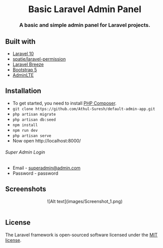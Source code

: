 <h1 align="center">Basic Laravel Admin Panel</h1>
<h3 align="center">A basic and simple admin panel for Laravel projects.</h3>
<p align="center">

## Built with
- [Laravel 10](https://github.com/laravel/framework)
- [spatie/laravel-permission](https://github.com/spatie/laravel-permission)
- [Laravel Breeze](https://github.com/laravel/breeze)
- [Bootstrap 5](https://getbootstrap.com/)
- [AdminLTE](https://adminlte.io/)


## Installation
- To get started, you need to install [PHP Composer](https://getcomposer.org/).
- `git clone https://github.com/Athul-Suresh/default-admin-app.git`
- `php artisan migrate`
- `php artisan db:seed`
- `npm install`
- `npm run dev`
- `php artisan serve`
- Now open http://localhost:8000/

###### Super Admin Login
- Email - superadmin@admin.com
- Password - password

## Screenshots
<p align="center">
	![Alt text](images/Screenshot_1.png)
	<br/><br/>
</p>

## License

The Laravel framework is open-sourced software licensed under the [MIT license](https://opensource.org/licenses/MIT).
